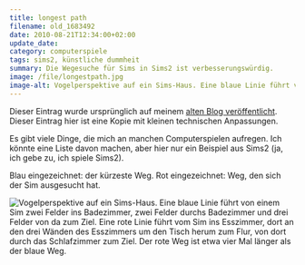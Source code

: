 ```yaml
---
title: longest path
filename: old_1683492
date: 2010-08-21T12:34:00+02:00
update_date:
category: computerspiele
tags: sims2, künstliche dummheit
summary: Die Wegesuche für Sims in Sims2 ist verbesserungswürdig.
image: /file/longestpath.jpg
image-alt: Vogelperspektive auf ein Sims-Haus. Eine blaue Linie führt von einem Sim zwei Felder ins Badezimmer, zwei Felder durchs Badezimmer und drei Felder von da zum Ziel. Eine rote Linie führt vom Sim ins Esszimmer, dort an den drei Wänden des Esszimmers um den Tisch herum zum Flur, von dort durch das Schlafzimmer zum Ziel. Der rote Weg ist etwa vier Mal länger als der blaue Weg.
---
```

Dieser Eintrag wurde ursprünglich auf meinem [alten Blog veröffentlicht](https://stu.blogger.de/stories/1683492/). Dieser Eintrag hier ist eine Kopie mit kleinen technischen Anpassungen.

Es gibt viele Dinge, die mich an manchen Computerspielen aufregen. Ich könnte eine Liste davon machen, aber hier nur ein Beispiel aus Sims2 (ja, ich gebe zu, ich spiele Sims2).

Blau eingezeichnet: der kürzeste Weg. Rot eingezeichnet: Weg, den sich der Sim ausgesucht hat.

![Vogelperspektive auf ein Sims-Haus. Eine blaue Linie führt von einem Sim zwei Felder ins Badezimmer, zwei Felder durchs Badezimmer und drei Felder von da zum Ziel. Eine rote Linie führt vom Sim ins Esszimmer, dort an den drei Wänden des Esszimmers um den Tisch herum zum Flur, von dort durch das Schlafzimmer zum Ziel. Der rote Weg ist etwa vier Mal länger als der blaue Weg.](/file/longestpath.jpg "Eine Abkürzung ist die längste Verbindung zwischen zwei Punkten")

